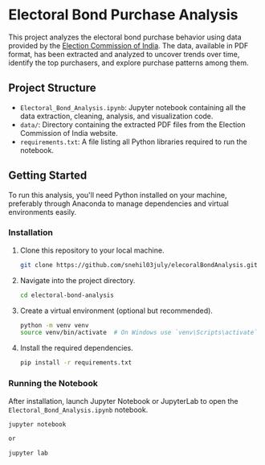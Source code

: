 # Electoral Bond Purchase Analysis

This project analyzes the electoral bond purchase behavior using data provided by the [Election Commission of India](https://www.eci.gov.in/disclosure-of-electoral-bonds). The data, available in PDF format, has been extracted and analyzed to uncover trends over time, identify the top purchasers, and explore purchase patterns among them.

## Project Structure

- `Electoral_Bond_Analysis.ipynb`: Jupyter notebook containing all the data extraction, cleaning, analysis, and visualization code.
- `data/`: Directory containing the extracted PDF files from the Election Commission of India website.
- `requirements.txt`: A file listing all Python libraries required to run the notebook.

## Getting Started

To run this analysis, you'll need Python installed on your machine, preferably through Anaconda to manage dependencies and virtual environments easily.

### Installation

1. Clone this repository to your local machine.
    ```bash
    git clone https://github.com/snehil03july/elecoralBondAnalysis.git
    ```
2. Navigate into the project directory.
    ```bash
    cd electoral-bond-analysis
    ```
3. Create a virtual environment (optional but recommended).
    ```bash
    python -m venv venv
    source venv/bin/activate  # On Windows use `venv\Scripts\activate`
    ```
4. Install the required dependencies.
    ```bash
    pip install -r requirements.txt
    ```

### Running the Notebook

After installation, launch Jupyter Notebook or JupyterLab to open the `Electoral_Bond_Analysis.ipynb` notebook.

```bash
jupyter notebook

or

jupyter lab
